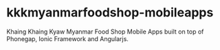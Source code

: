 kkkmyanmarfoodshop-mobileapps
=============================

Khaing Khaing Kyaw Myanmar Food Shop Mobile Apps built on top of Phonegap, Ionic Framework and Angularjs. 
